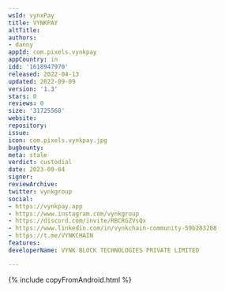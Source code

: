 ```yaml
---
wsId: vynxPay
title: VYNKPAY
altTitle: 
authors:
- danny
appId: com.pixels.vynkpay
appCountry: in
idd: '1618947970'
released: 2022-04-13
updated: 2022-09-09
version: '1.3'
stars: 0
reviews: 0
size: '31725568'
website: 
repository: 
issue: 
icon: com.pixels.vynkpay.jpg
bugbounty: 
meta: stale
verdict: custodial
date: 2023-09-04
signer: 
reviewArchive: 
twitter: vynkgroup
social:
- https://vynkpay.app
- https://www.instagram.com/vynkgroup
- https://discord.com/invite/RBCRGZVsQx
- https://www.linkedin.com/in/vynkchain-community-59b283208
- https://t.me/VYNKCHAIN
features: 
developerName: VYNK BLOCK TECHNOLOGIES PRIVATE LIMITED

---
```


{% include copyFromAndroid.html %}